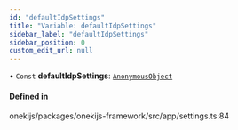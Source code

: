 ```yaml
---
id: "defaultIdpSettings"
title: "Variable: defaultIdpSettings"
sidebar_label: "defaultIdpSettings"
sidebar_position: 0
custom_edit_url: null
---
```


• `Const` **defaultIdpSettings**: [`AnonymousObject`](../interfaces/AnonymousObject.md)

#### Defined in

onekijs/packages/onekijs-framework/src/app/settings.ts:84
